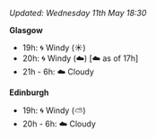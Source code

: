 *Updated: Wednesday 11th May 18:30*

**Glasgow**

* 19h: :cyclone: Windy (:sunny:)
* 20h: :cyclone: Windy (:cloud:) [:cloud: as of 17h]
* 21h - 6h: :cloud: Cloudy

**Edinburgh**

* 19h: :cyclone: Windy (:partly_sunny:)
* 20h - 6h: :cloud: Cloudy
